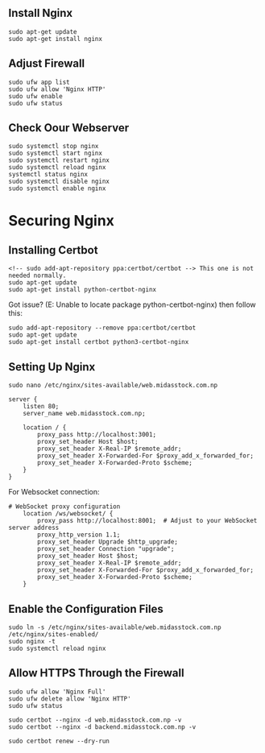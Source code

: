 ## Install Nginx
```
sudo apt-get update
sudo apt-get install nginx
```

## Adjust Firewall
```
sudo ufw app list
sudo ufw allow 'Nginx HTTP'
sudo ufw enable
sudo ufw status
```

## Check Oour Webserver
```
sudo systemctl stop nginx
sudo systemctl start nginx
sudo systemctl restart nginx
sudo systemctl reload nginx
systemctl status nginx
sudo systemctl disable nginx
sudo systemctl enable nginx
```
# Securing Nginx
## Installing Certbot
```
<!-- sudo add-apt-repository ppa:certbot/certbot --> This one is not needed normally.
sudo apt-get update
sudo apt-get install python-certbot-nginx
```
Got issue? (E: Unable to locate package python-certbot-nginx) then follow this:
```
sudo add-apt-repository --remove ppa:certbot/certbot
sudo apt-get update
sudo apt-get install certbot python3-certbot-nginx
```
## Setting Up Nginx
```
sudo nano /etc/nginx/sites-available/web.midasstock.com.np

server {
    listen 80;
    server_name web.midasstock.com.np;

    location / {
        proxy_pass http://localhost:3001;
        proxy_set_header Host $host;
        proxy_set_header X-Real-IP $remote_addr;
        proxy_set_header X-Forwarded-For $proxy_add_x_forwarded_for;
        proxy_set_header X-Forwarded-Proto $scheme;
    }
}
```
For Websocket connection:
```
# WebSocket proxy configuration
    location /ws/websocket/ {
        proxy_pass http://localhost:8001;  # Adjust to your WebSocket server address
        proxy_http_version 1.1;
        proxy_set_header Upgrade $http_upgrade;
        proxy_set_header Connection "upgrade";
        proxy_set_header Host $host;
        proxy_set_header X-Real-IP $remote_addr;
        proxy_set_header X-Forwarded-For $proxy_add_x_forwarded_for;
        proxy_set_header X-Forwarded-Proto $scheme;
    }
```
## Enable the Configuration Files
```
sudo ln -s /etc/nginx/sites-available/web.midasstock.com.np /etc/nginx/sites-enabled/
sudo nginx -t
sudo systemctl reload nginx
```
## Allow HTTPS Through the Firewall
```
sudo ufw allow 'Nginx Full'
sudo ufw delete allow 'Nginx HTTP'
sudo ufw status

sudo certbot --nginx -d web.midasstock.com.np -v
sudo certbot --nginx -d backend.midasstock.com.np -v

sudo certbot renew --dry-run
```


